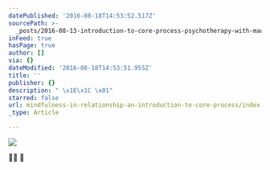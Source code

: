 ```yaml
---
datePublished: '2016-08-18T14:53:52.517Z'
sourcePath: >-
  _posts/2016-08-13-introduction-to-core-process-psychotherapy-with-maura-sills.md
inFeed: true
hasPage: true
author: []
via: {}
dateModified: '2016-08-18T14:53:51.955Z'
title: ''
publisher: {}
description: " \x1E\x1C \x01"
starred: false
url: mindfulness-in-relationship-an-introduction-to-core-process/index.html
_type: Article

---
```

![](https://the-grid-user-content.s3-us-west-2.amazonaws.com/a5456e7f-ae96-445d-b0da-4bdcf5ad9a59.jpg)

 
